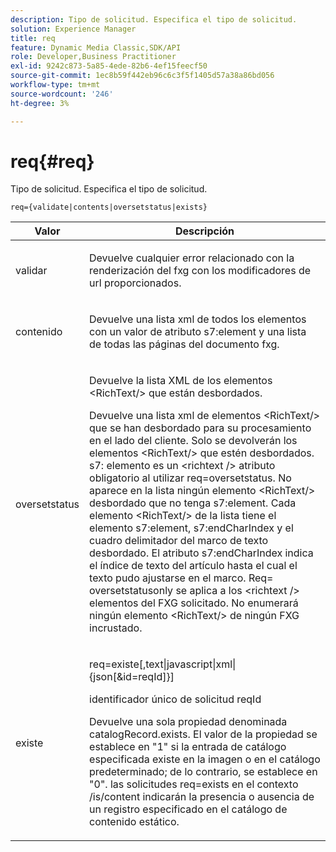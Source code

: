 ```yaml
---
description: Tipo de solicitud. Especifica el tipo de solicitud.
solution: Experience Manager
title: req
feature: Dynamic Media Classic,SDK/API
role: Developer,Business Practitioner
exl-id: 9242c873-5a85-4ede-82b6-4ef15feecf50
source-git-commit: 1ec8b59f442eb96c6c3f5f1405d57a38a86bd056
workflow-type: tm+mt
source-wordcount: '246'
ht-degree: 3%

---
```


# req{#req}

Tipo de solicitud. Especifica el tipo de solicitud.

`req={validate|contents|oversetstatus|exists}`

<table id="table_F39239E5244746DB9F253BB0D5E85D54"> 
 <thead> 
  <tr> 
   <th colname="col1" class="entry"> Valor </th> 
   <th colname="col2" class="entry"> Descripción </th> 
  </tr> 
 </thead>
 <tbody> 
  <tr> 
   <td colname="col1"> <p> <span class="codeph"> validar</span> </p> </td> 
   <td colname="col2"> <p> Devuelve cualquier error relacionado con la renderización del fxg con los modificadores de url proporcionados. </p> </td> 
  </tr> 
  <tr> 
   <td colname="col1"> <p> <span class="codeph"> contenido</span> </p> </td> 
   <td colname="col2"> <p> Devuelve una lista xml de todos los elementos con un valor de atributo <span class="codeph"> s7:element</span> y una lista de todas las páginas del documento fxg. </p> </td> 
  </tr> 
  <tr> 
   <td colname="col1"> <p> <span class="codeph"> oversetstatus</span> </p> </td> 
   <td colname="col2"> <p>Devuelve la lista XML de los elementos <span class="codeph"> &lt;RichText/&gt;</span> que están desbordados. </p> <p>Devuelve una lista xml de elementos <span class="+ topic/ph pr-d/codeph codeph"> &lt;RichText/&gt;</span> que se han desbordado para su procesamiento en el lado del cliente. Solo se devolverán los elementos <span class="+ topic/ph pr-d/codeph codeph"> &lt;RichText/&gt;</span> que estén desbordados. <span class="+ topic/ph pr-d/codeph codeph"> s7:</span> elemento es un  <span class="+ topic/ph pr-d/codeph codeph"> &lt;richtext /&gt;</span> atributo obligatorio al utilizar  <span class="+ topic/ph pr-d/codeph codeph"> req=oversetstatus</span>. No aparece en la lista ningún elemento <span class="+ topic/ph pr-d/codeph codeph"> &lt;RichText/&gt;</span> desbordado que no tenga <span class="+ topic/ph pr-d/codeph codeph"> s7:element</span>. Cada elemento <span class="+ topic/ph pr-d/codeph codeph"> &lt;RichText/&gt;</span> de la lista tiene el elemento <span class="+ topic/ph pr-d/codeph codeph"> s7:element</span>, <span class="+ topic/ph pr-d/codeph codeph"> s7:endCharIndex</span> y el cuadro delimitador del marco de texto desbordado. El atributo <span class="+ topic/ph pr-d/codeph codeph"> s7:endCharIndex</span> indica el índice de texto del artículo hasta el cual el texto pudo ajustarse en el marco. <span class="+ topic/ph pr-d/codeph codeph"> Req=</span> oversetstatusonly se aplica a los  <span class="+ topic/ph pr-d/codeph codeph"> &lt;richtext /&gt;</span> elementos del FXG solicitado. No enumerará ningún elemento <span class="+ topic/ph pr-d/codeph codeph"> &lt;RichText/&gt;</span> de ningún FXG incrustado. </p> </td> 
  </tr> 
  <tr> 
   <td colname="col1"> <p> <span class="codeph"> existe</span> </p> </td> 
   <td colname="col2"> <p> <span class="codeph"> req=existe[,text|javascript|xml|{json[&amp;id=reqId]}]</span> </p> <p>identificador único de solicitud reqId </p> <p>Devuelve una sola propiedad denominada catalogRecord.exists. El valor de la propiedad se establece en "1" si la entrada de catálogo especificada existe en la imagen o en el catálogo predeterminado; de lo contrario, se establece en "0". las solicitudes req=exists en el contexto /is/content indicarán la presencia o ausencia de un registro especificado en el catálogo de contenido estático. </p> </td> 
  </tr> 
 </tbody> 
</table>
